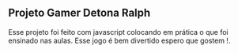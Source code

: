 <h2> Projeto Gamer Detona Ralph</h2>

<p1>
  Esse projeto foi feito com javascript colocando em prática o que foi ensinado nas aulas. Esse jogo é bem divertido espero que gostem !.

</p1>
